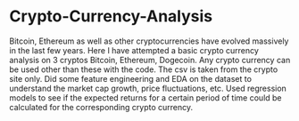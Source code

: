 # Crypto-Currency-Analysis
Bitcoin, Ethereum as well as other cryptocurrencies have evolved massively in the last few years.
Here I have attempted a basic crypto currency analysis on 3 cryptos Bitcoin, Ethereum, Dogecoin. Any crypto currency can be used other than these with the code. The csv is taken from the crypto site only.
Did some feature engineering and EDA on the dataset to understand the market cap growth, price fluctuations, etc.
Used regression models to see if the expected returns for a certain period of time could be calculated for the corresponding crypto currency.
